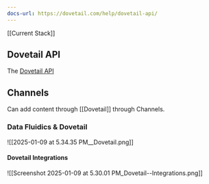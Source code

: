 ```yaml
---
docs-url: https://dovetail.com/help/dovetail-api/
---
```



[[Current Stack]]

## Dovetail API
The [Dovetail API](https://dovetail.com/help/dovetail-api/)

## Channels
Can add content through [[Dovetail]] through Channels.  

### Data Fluidics & Dovetail

![[2025-01-09 at 5.34.35 PM__Dovetail.png]]

#### Dovetail Integrations
![[Screenshot 2025-01-09 at 5.30.01 PM_Dovetail--Integrations.png]]
